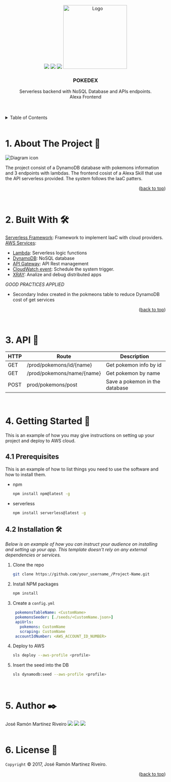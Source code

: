 <div id="top"></div>


<!-- PROJECT LOGO -->
<br />
<div align="center">
  <img src="https://img.shields.io/badge/amazon%20alexa-52b5f7?style=for-the-badge&logo=amazon%20alexa&logoColor=white"></img>
  <img src="https://img.shields.io/badge/AWS-%23FF9900.svg?style=for-the-badge&logo=amazon-aws&logoColor=white"></img>
  <img src="https://img.shields.io/badge/Amazon%20DynamoDB-4053D6?style=for-the-badge&logo=Amazon%20DynamoDB&logoColor=white"></img>

  <a href="https://github.com/othneildrew/Best-README-Template">
    <img src="https://icon-library.com/images/pokedex-icon/pokedex-icon-21.jpg" alt="Logo" width="200" >
  </a>

  <h3 align="center">POKEDEX</h3>

  <p align="center">
    Serverless backend with NoSQL Database and APIs endpoints.
    <br/>
    Alexa Frontend
    <br />
    <br />
    <br />
  </p>
</div>

<!-- TABLE OF CONTENTS -->
<details>
  <summary>Table of Contents</summary>
  <ol>
    <li><a href="#about-the-project">About The Project</a></li>
    <li><a href="#built-with">Built With</a></li>
    <li><a href="#api-usage">API Usage</a></li>
    <li>
      <a href="#getting-started">Getting Started</a>
      <ul>
        <li><a href="#prerequisites">Prerequisites</a></li>
        <li><a href="#installation">Installation</a></li>
      </ul>
    </li>
    <li><a href="#author">Author</a></li>
    <li><a href="#license">License</a></li>
  </ol>
</details>

<br>

<!-- ABOUT THE PROJECT -->
# 1. About The Project 📢


 <img src="https://drive.google.com/uc?export=view&id=17ELf6JuMo1UeXZ2_fL_9pEMmUkbi3mwg" alt="Diagram icon">

</br>

The project consist of a DynamoDB database with pokemons information and 3 endpoints with lambdas. The frontend cosist of a Alexa Skill that use the API serverless provided. The system follows the IaaC patters.

<p align="right">(<a href="#top">back to top</a>)</p>

</br>

# 2. Built With 🛠️

[Serverless Framework](https://www.serverless.com/): Framework to implement IaaC with cloud providers.
[AWS Services](https://aws.amazon.com/es/):
* [Lambda](https://aws.amazon.com/es/lambda/): Serverless logic functions
* [DynamoDB](https://aws.amazon.com/es/dynamodb/): NoSQL database
* [API Gateway](https://aws.amazon.com/es/api-gateway/): API Rest management
* [CloudWatch event](https://docs.aws.amazon.com/AmazonCloudWatch/latest/events/WhatIsCloudWatchEvents.html): Schedule the system trigger.
* [XRAY](https://aws.amazon.com/es/xray/): Analize and debug distributed apps

_GOOD PRACTICES APPLIED_

* Secondary Index created in the pokmeons table to reduce DynamoDB cost of get services
 

<p align="right">(<a href="#top">back to top</a>)</p>

</br>

# 3. API 🚀

| HTTP   |      Route      |  Description |
|----------|-------|-------------|
| GET |  /prod/pokemons/id/{name} | Get pokemon info by id |
| GET |   /prod/pokemons/name/{name}   |  Get pokemon by name |
| POST| prod/pokemons/post |   Save a pokemon in the database |

</br>

# 4. Getting Started 🔧  

This is an example of how you may give instructions on setting up your project and deploy to AWS cloud.

## 4.1 Prerequisites

This is an example of how to list things you need to use the software and how to install them.
* npm
  ```sh
  npm install npm@latest -g
  ```
* serverless
  ```sh
  npm install serverless@latest -g
  ```

## 4.2 Installation 🛠️ 

_Below is an example of how you can instruct your audience on installing and setting up your app. This template doesn't rely on any external dependencies or services._

1. Clone the repo
   ```sh
   git clone https://github.com/your_username_/Project-Name.git
   ```
2. Install NPM packages
   ```sh
   npm install
   ```
3. Create a `config.yml`
   ```yml
    pokemonsTableName: <CustomName>
    pokemonsSeeder: [./seeds/<CustomName.json>]
    apiUrls:
      pokemons: CustomName
      scraping: CustomName
    accountIdNumber: <AWS_ACCOUNT_ID_NUMBER>
   ```

4. Deploy to AWS
   ```sh
   sls deploy --aws-profile <profile>
   ```

5. Insert the seed into the DB
   ```sh
   sls dynamodb:seed --aws-profile <profile>
   ```
</br>

<!-- CONTACT -->
# 5. Author ✒️

José Ramón Martínez Riveiro <img src="https://img.shields.io/badge/MAIL-0078D4?style=for-the-badge&logo=microsoft-outlook&logoColor=white">
<a href="josera.martinez@hotmail.com"></a><img src="https://img.shields.io/badge/LinkedIn-0077B5?style=for-the-badge&logo=linkedin&logoColor=white">
<a href="https://www.linkedin.com/in/joseramonmartinezriveiro/"></a><img src="https://img.shields.io/badge/website-000000?style=for-the-badge&logo=About.me&logoColor=white">
<a href="https://joseramonmartinez.github.io/"></a>
</img>
</br>
</br>
<!-- LICENSE -->
# 6. License 📄
`Copyright` © 2017, José Ramón Martínez Riveiro. 


<p align="right">(<a href="#top">back to top</a>)</p>
